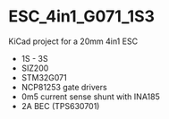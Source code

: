 # ESC_4in1_G071_1S3

KiCad project for a 20mm 4in1 ESC
- 1S - 3S
- SIZ200
- STM32G071
- NCP81253 gate drivers
- 0m5 current sense shunt with INA185
- 2A BEC (TPS630701)
